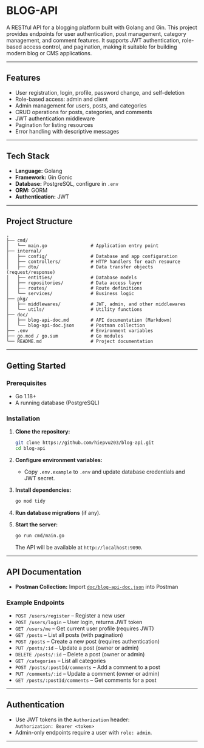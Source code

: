 # BLOG-API

A RESTful API for a blogging platform built with Golang and Gin. This project provides endpoints for user authentication, post management, category management, and comment features. It supports JWT authentication, role-based access control, and pagination, making it suitable for building modern blog or CMS applications.

---

## Features

- User registration, login, profile, password change, and self-deletion
- Role-based access: admin and client
- Admin management for users, posts, and categories
- CRUD operations for posts, categories, and comments
- JWT authentication middleware
- Pagination for listing resources
- Error handling with descriptive messages

---

## Tech Stack

- **Language:** Golang
- **Framework:** Gin Gonic
- **Database:** PostgreSQL, configure in `.env`
- **ORM:** GORM
- **Authentication:** JWT

---

## Project Structure

```
.
├── cmd/
│   └── main.go                # Application entry point
├── internal/
│   ├── config/                # Database and app configuration
│   ├── controllers/           # HTTP handlers for each resource
│   ├── dto/                   # Data transfer objects (request/response)
│   ├── entities/              # Database models
│   ├── repositories/          # Data access layer
│   ├── routes/                # Route definitions
│   └── services/              # Business logic
├── pkg/
│   ├── middlewares/           # JWT, admin, and other middlewares
│   └── utils/                 # Utility functions
├── doc/
│   ├── blog-api-doc.md        # API documentation (Markdown)
│   └── blog-api-doc.json      # Postman collection
├── .env                       # Environment variables
├── go.mod / go.sum            # Go modules
└── README.md                  # Project documentation
```

---

## Getting Started

### Prerequisites

- Go 1.18+
- A running database (PostgreSQL)

### Installation

1. **Clone the repository:**
    ```sh
    git clone https://github.com/hiepvu203/blog-api.git
    cd blog-api
    ```

2. **Configure environment variables:**
    - Copy `.env.example` to `.env` and update database credentials and JWT secret.

3. **Install dependencies:**
    ```sh
    go mod tidy
    ```

4. **Run database migrations** (if any).

5. **Start the server:**
    ```sh
    go run cmd/main.go
    ```
    The API will be available at `http://localhost:9090`.

---

## API Documentation

- **Postman Collection:** Import [`doc/blog-api-doc.json`](doc/blog-api-doc.json) into Postman

### Example Endpoints

- `POST /users/register` – Register a new user
- `POST /users/login` – User login, returns JWT token
- `GET /users/me` – Get current user profile (requires JWT)
- `GET /posts` – List all posts (with pagination)
- `POST /posts` – Create a new post (requires authentication)
- `PUT /posts/:id` – Update a post (owner or admin)
- `DELETE /posts/:id` – Delete a post (owner or admin)
- `GET /categories` – List all categories
- `POST /posts/:postId/comments` – Add a comment to a post
- `PUT /comments/:id` – Update a comment (owner or admin)
- `GET /posts/:postId/comments` – Get comments for a post

---

## Authentication

- Use JWT tokens in the `Authorization` header:  
  `Authorization: Bearer <token>`
- Admin-only endpoints require a user with `role: admin`.

---
